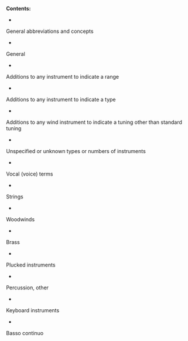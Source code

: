**Contents:**

-

General abbreviations and concepts

  -

General

  -

Additions to any instrument to indicate a range

  -

Additions to any instrument to indicate a type

  -

Additions to any wind instrument to indicate a tuning other than standard tuning

  -

Unspecified or unknown types or numbers of instruments

-

Vocal (voice) terms

-

Strings

-

Woodwinds

-

Brass

-

Plucked instruments

-

Percussion, other

-

Keyboard instruments

-

Basso continuo